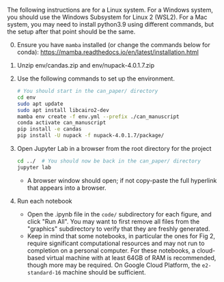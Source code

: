 The following instructions are for a Linux system. For a Windows system, you should use the Windows Subsystem for Linux 2 (WSL2). For a Mac system, you may need to install python3.9 using different commands, but the setup after that point should be the same.

0. Ensure you have `mamba` installed (or change the commands below for conda): https://mamba.readthedocs.io/en/latest/installation.html
1. Unzip env/candas.zip and env/nupack-4.0.1.7.zip
2. Use the following commands to set up the environment.
    ```bash
    # You should start in the can_paper/ directory
    cd env
    sudo apt update
    sudo apt install libcairo2-dev
    mamba env create -f env.yml --prefix ./can_manuscript
    conda activate can_manuscript
    pip install -e candas
    pip install -U nupack -f nupack-4.0.1.7/package/
    ```
3. Open Jupyter Lab in a browser from the root directory for the project
    ```bash
    cd ../  # You should now be back in the can_paper/ directory
    jupyter lab
    ```

    * A browser window should open; if not copy-paste the full hyperlink that appears into a browser.
    
4. Run each notebook
    * Open the .ipynb file in the `code/` subdirectory for each figure, and click "Run All". You may want to first remove all files from the "graphics" subdirectory to verify that they are freshly generated.
    * Keep in mind that some notebooks, in particular the ones for Fig 2, require significant computational resources and may not run to completion on a personal computer. For these notebooks, a cloud-based virtual machine with at least 64GB of RAM is recommended, though more may be required. On Google Cloud Platform, the `e2-standard-16` machine should be sufficient.